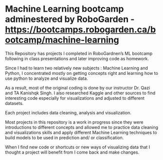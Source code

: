 # Machine Learning bootcamp adminestered by RoboGarden - https://bootcamps.robogarden.ca/bootcamp/machine-learning

This Repository has projects I completed in RoboGardnen’s ML bootcamp following in class presentations and later improving code as homework.

Since I had to learn two relatively new subjects : Machine Learning and Python, I concentrated mostly on getting concepts right and learning how to use python to analyze and visualize data.

As a result, most of the original coding is done by our instructor Dr. Qazi and TA Kanishqk Singh. I also researched Kaggle and other sources to find interesting code especially for visualizations and adjusted to different datasets.

Each project includes data cleaning, analysis and visualization.

Most projects in this repository is a work in progress since they were introductions to different concepts and allowed me to practice data cleaning and visualizations skills and apply different Machine Learning techniques to build models to be used in prediction and/ or classification. 

When I find new code or shortcuts or new ways of visualizing data that I thought a project will benefit from I come back and make changes.
